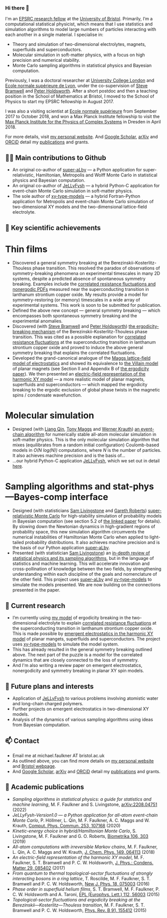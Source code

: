 ### Hi there 👋

I'm an [EPSRC research fellow](https://epsrc.ukri.org/about/people/michaelfaulkner/) at the [University of Bristol](https://research-information.bristol.ac.uk/en/persons/michael-faulkner(76c7604a-6db1-4d4f-948e-db5a1f7afc2b).html).  Primarily, I’m a computational statistical physicist, which means that I use statistics and simulation algorithms to model large numbers of particles interacting with each another in a single material.  I specialise in:
- Theory and simulation of two-dimensional electrolytes, magnets, superfluids and superconductors.
- Molecular simulation in soft-matter physics, with a focus on high precision and numerical stability.
- Monte Carlo sampling algorithms in statistical physics and Bayesian computation.

Previously, I was a doctoral researcher at [University College London](https://www.ucl.ac.uk/condensed-matter-material-physics/) and [Ecole normale supérieure de Lyon](http://www.ens-lyon.fr/PHYSIQUE/teams/physique-theorique/research-topics/statistical-physics), under the co-supervision of [Steve Bramwell](https://www.ucl.ac.uk/physics-astronomy/people/professor-steven-bramwell) and [Peter Holdsworth](http://www.ens-lyon.fr/en/research/honors-and-awards/peter-holdsworth-physicist-laboratoire-de-physique).  After a short postdoc and then a teaching position in the School of Mathematics at Bristol, I moved to the School of Physics to start my EPSRC fellowship in August 2017.

I was also a visiting scientist at [Ecole normale supérieure](http://www.phys.ens.fr/?lang=fr) from September 2017 to October 2018, and won a Max Planck Institute fellowship to visit the [Max Planck Institute for the Physics of Complex Systems](https://www.pks.mpg.de) in Dresden in April 2018.

For more details, visit [my personal website](https://michaelfaulkner.github.io).  And [Google Scholar](https://scholar.google.com/citations?user=wDxigWUAAAAJ&hl=fr&oi=sra), [arXiv](https://arxiv.org/search/?searchtype=author&query=Faulkner%2C+M+F) and [ORCiD](https://orcid.org/0000-0002-9116-2878) detail my [publications](https://github.com/michaelfaulkner#--academic-publications) and grants.

## 👨‍🔧  Main contributions to Github 
- An original co-author of [super-aLby](https://github.com/michaelfaulkner/super-aLby) — a Python application for super-relativistic, Hamiltonian, Metropolis and Wolff Monte Carlo in statistical physics and Bayesian computation.
- An original co-author of [JeLLyFysh](https://github.com/jellyfysh/JeLLyFysh) — a hybrid Python-C application for event-chain Monte Carlo simulation in soft-matter physics.
- The sole author of [xy-type-models](https://github.com/michaelfaulkner/xy-type-models) — a hybrid Fortran-Python application for Metropolis and event-chain Monte Carlo simulation of two-dimensional XY models and the two-dimensional lattice-field electrolyte.

## 🔑 Key scientific achievements
# Thin films
- Discovered a general symmetry breaking at the Berezinskii-Kosterlitz-Thouless phase transition.  This resolved the paradox of observations of symmetry-breaking phenomena on experimental timescales in many 2D systems, despite a predicted absence of spontaneous symmetry breaking.  Examples include the [correlated resistance fluctuations and nonergodic PDFs](https://journals.aps.org/prb/abstract/10.1103/PhysRevB.94.134503) measured near the superconducting transition in lanthanum strontium copper oxide.  My results provide a model for symmetry-restoring (or memory) timescales in a wide array of experimental systems.  This work is soon to be submitted for publication.
- Defined the above new concept — general symmetry breaking — which encompasses both spontaneous symmetry breaking and the experimental anomalies.
- Discovered (with [Steve Bramwell](https://www.ucl.ac.uk/physics-astronomy/people/professor-steven-bramwell) and [Peter Holdsworth](http://www.ens-lyon.fr/en/research/honors-and-awards/peter-holdsworth-physicist-laboratoire-de-physique)) [the ergodicity-breaking mechanism](https://journals.aps.org/prb/abstract/10.1103/PhysRevB.91.155412) of the Berezinskii-Kosterlitz-Thouless phase transition.  This was cited as a possible explanation for [correlated resistance fluctuations](https://journals.aps.org/prb/abstract/10.1103/PhysRevB.94.134503) at the superconducting transition in lanthanum strontium copper oxide and proved to induce the above general symmetry breaking that explains the correlated fluctuations.
- Developed the grand-canonical analogue of the [Maggs lattice-field model of electrostatics](https://doi.org/10.1103/PhysRevLett.88.196402) and showed its equivalence to [the Villain model](https://doi.org/10.1051/jphys:01975003606058100) of planar magnets (see Section II and Appendix B of [the ergodicity paper](https://journals.aps.org/prb/abstract/10.1103/PhysRevB.91.155412)).  We then presented an [electric-field representation of the harmonic XY model](https://doi.org/10.1088/1361-648X/aa523f) — a more realistic model of planar magnets, superfluids and superconductors — which mapped the ergodicity breaking to the ergodic exclusion of global phase twists in the magnetic spins / condensate wavefunction.
# Molecular simulation
- Designed (with [Liang Qin](https://scholar.google.com/citations?user=rGW6nKUAAAAJ), [Tony Maggs](https://turner.pct.espci.fr/~amaggs/index2.html) and [Werner Krauth](http://www.lps.ens.fr/~krauth/index.php/Main_Page)) [an event-chain algorithm](https://doi.org/10.1063/1.5036638) for numerically stable all-atom molecular simulation in soft-matter physics.  This is the only molecular simulation algorithm that mixes (equilibrates from a random initial configuration) Coulomb-based models in *O(N log(N))* computations, where *N* is the number of particles.  It also achieves machine precision and is the basis of...
- ...our hybrid Python-C application [JeLLyFysh](https://github.com/jellyfysh/JeLLyFysh), which we set out in detail [here](https://doi.org/10.1016/j.cpc.2020.107168).
# Sampling algorithms and stat-phys—Bayes-comp interface
- Designed (with statisticians [Sam Livingstone](https://www.ucl.ac.uk/statistics/department-information/staff/dr-samuel-livingstone) and [Gareth Roberts](https://warwick.ac.uk/fac/sci/statistics/staff/academic-research/roberts/)) [super-relativistic Monte Carlo](https://doi.org/10.1093/biomet/asz013) for high-stability simulation of probability models in Bayesian computation (see section 5.2 of [the linked paper](https://doi.org/10.1093/biomet/asz013) for details).  By slowing down the Newtonian dynamics in high-gradient regions of probability space, this new simulation algorithm circumvents the numerical instabilities of Hamiltonian Monte Carlo when applied to light-tailed probability distributions.  It also achieves machine precision and is the basis of our Python application [super-aLby](https://github.com/michaelfaulkner/super-aLby).
- Presented (with statistician [Sam Livingstone](https://www.ucl.ac.uk/statistics/department-information/staff/dr-samuel-livingstone)) an [in-depth review of statistical physics and its sampling algorithms](https://arxiv.org/abs/2208.04751), but in the language of statistics and machine learning.  This will accelerate innovation and cross-pollination of knowledge between the two fields, by strengthening understanding within each discipline of the goals and nomenclature of the other field.  This project uses [super-aLby](https://github.com/michaelfaulkner/super-aLby) and [xy-type-models](https://github.com/michaelfaulkner/xy-type-models) to simulate the models presented.  We are now building on the connections presented in the paper.

## 🔭  Current research
- I’m currently using [my model](https://journals.aps.org/prb/abstract/10.1103/PhysRevB.91.155412) of ergodicity breaking in the two-dimensional electrolyte to explain [correlated resistance fluctuations](https://journals.aps.org/prb/abstract/10.1103/PhysRevB.94.134503) at the superconducting transition in lanthanum strontium copper oxide.  This is made possible by [emergent electrostatics in the harmonic XY model](https://doi.org/10.1088/1361-648X/aa523f) of planar mangets, superfluids and superconductors.  The project uses [xy-type-models](https://github.com/michaelfaulkner/xy-type-models) to simulate the model system.
- This has already resulted in the general symmetry breaking outlined above.  The next part of the puzzle is a model for the correlated dynamics that are closely connected to the loss of symmetry.
- And I'm also writing a review paper on emergent electrostatics, nonergodicity and symmetry breaking in planar XY spin models.

## 🌱  Future plans and interests
- Application of [JeLLyFysh](https://github.com/jellyfysh/JeLLyFysh) to various problems involving atomistic water and long-chain charged polymers.
- Further projects on emergent electrostatics in two-dimensional XY models.
- Analysis of the dynamics of various sampling algorithms using ideas from Bayesian computation.

## 📫  Contact
- Email me at michael.faulkner AT bristol.ac.uk
- As outlined above, you can find more details on [my personal website](https://michaelfaulkner.github.io) and [Bristol webpage](https://research-information.bris.ac.uk/en/persons/michael-faulkner).
- And [Google Scholar](https://scholar.google.com/citations?user=wDxigWUAAAAJ&hl=fr&oi=sra), [arXiv](https://arxiv.org/search/?searchtype=author&query=Faulkner%2C+M+F) and [ORCiD](https://orcid.org/0000-0002-9116-2878) detail my [publications](https://github.com/michaelfaulkner#--academic-publications) and grants.

## 📜  Academic publications
- *Sampling algorithms in statistical physics: a guide for statistics and machine learning*, M. F. Faulkner and S. Livingstone, [arXiv:2208.04751](https://arxiv.org/abs/2208.04751) (2022)
- *JeLLyFysh-Version1.0 — a Python application for all-atom event-chain Monte Carlo*, P. Höllmer, L. Qin, M. F. Faulkner, A. C. Maggs and W. Krauth, [Comput. Phys. Commun. 253, 107168](https://doi.org/10.1016/j.cpc.2020.107168) (2020)
- *Kinetic-energy choice in hybrid/Hamiltonian Monte Carlo*, S. Livingstone, M. F. Faulkner and G. O. Roberts, [Biometrika 106, 303](https://doi.org/10.1093/biomet/asz013) (2019)
- *All-atom computations with irreversible Markov chains*, M. F. Faulkner, L. Qin, A. C. Maggs and W. Krauth, [J. Chem. Phys. 149, 064113](https://doi.org/10.1063/1.5036638) (2018) 
- *An electric-field representation of the harmonic XY model*, M. F. Faulkner, S. T. Bramwell and P. C. W. Holdsworth, [J. Phys.: Condens. Matter 29, 085402](https://doi.org/10.1088/1361-648X/aa523f) (2017) 
- *From quantum to thermal topological-sector fluctuations of strongly interacting bosons in a ring lattice*, T. Roscilde, M. F. Faulkner, S. T. Bramwell and P. C. W. Holdsworth, [New J. Phys. 18, 075003](https://doi.org/10.1088/1367-2630/18/7/075003) (2016)
- *Phase order in superfluid helium films*, S. T. Bramwell, M. F. Faulkner, P. C. W. Holdsworth and A. Taroni, [EPL (Europhys. Lett.) 112, 56003](https://doi.org/10.1209/0295-5075/112/56003) (2015)
- *Topological-sector fluctuations and ergodicity breaking at the Berezinskii—Kosterlitz—Thouless transition*, M. F. Faulkner, S. T. Bramwell and P. C. W. Holdsworth, [Phys. Rev. B 91, 155412](https://doi.org/10.1103/PhysRevB.91.155412) (2015)
